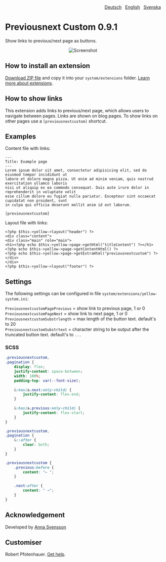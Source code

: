 <p align="right"><a href="README-de.md">Deutsch</a> &nbsp; <a href="README.md">English</a> &nbsp; <a href="README-sv.md">Svenska</a></p>

# Previousnext Custom 0.9.1

Show links to previous/next page as buttons.

<p align="center"><img src="SCREENSHOT.png" alt="Screenshot"></p>

## How to install an extension

[Download ZIP file](https://github.com/pftnhr/yellow-previousnextcustom/archive/refs/heads/main.zip) and copy it into your `system/extensions` folder. [Learn more about extensions](https://github.com/annaesvensson/yellow-update).

## How to show links

This extension adds links to previous/next page, which allows users to navigate between pages. Links are shown on blog pages. To show links on other pages use a `[previousnextcustom]` shortcut.

## Examples

Content file with links:

    ---
    Title: Example page
    ---
    Lorem ipsum dolor sit amet, consectetur adipisicing elit, sed do eiusmod tempor incididunt ut 
    labore et dolore magna pizza. Ut enim ad minim veniam, quis nostrud exercitation ullamco laboris 
    nisi ut aliquip ex ea commodo consequat. Duis aute irure dolor in reprehenderit in voluptate velit 
    esse cillum dolore eu fugiat nulla pariatur. Excepteur sint occaecat cupidatat non proident, sunt 
    in culpa qui officia deserunt mollit anim id est laborum.

    [previousnextcustom]

Layout file with links:

    <?php $this->yellow->layout("header") ?>
    <div class="content">
    <div class="main" role="main">
    <h1><?php echo $this->yellow->page->getHtml("titleContent") ?></h1>
    <?php echo $this->yellow->page->getContentHtml() ?>
    <?php echo $this->yellow->page->getExtraHtml("previousnextcustom") ?>
    </div>
    </div>
    <?php $this->yellow->layout("footer") ?>

## Settings

The following settings can be configured in file `system/extensions/yellow-system.ini`:

`PreviousnextcustomPagePrevious` = show link to previous page, 1 or 0  
`PreviousnextcustomPageNext` = show link to next page, 1 or 0  
`PreviousnextcustomSubstrlength` = max length of the button text. default's to 20  
`PreviousnextcustomSubstrtext` = character string to be output after the truncated button text. default's to `...`  

### SCSS

``` scss
.previousnextcustom,
.pagination {
    display: flex;
    justify-content: space-between;
    width: 100%;
    padding-top: var(--font-size);
    
    &:has(a.next:only-child) {
        justify-content: flex-end;
    }
    
    &:has(a.previous:only-child) {
        justify-content: flex-start;
    }
}

.previousnextcustom,
.pagination {
    &::after {
        clear: both;
    }
}

.previousnextcustom {	
    .previous:before {
        content: "← ";
    }
    
    .next:after {
        content: " →";
    }
}
```

## Acknowledgement

Developed by [Anna Svensson](https://github.com/annasvensson/)

## Customiser

Robert Pfotenhauer. [Get help](https://datenstrom.se/yellow/help/).
